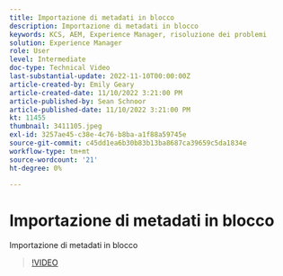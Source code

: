 ```yaml
---
title: Importazione di metadati in blocco
description: Importazione di metadati in blocco
keywords: KCS, AEM, Experience Manager, risoluzione dei problemi
solution: Experience Manager
role: User
level: Intermediate
doc-type: Technical Video
last-substantial-update: 2022-11-10T00:00:00Z
article-created-by: Emily Geary
article-created-date: 11/10/2022 3:21:00 PM
article-published-by: Sean Schnoor
article-published-date: 11/10/2022 3:21:00 PM
kt: 11455
thumbnail: 3411105.jpeg
exl-id: 3257ae45-c38e-4c76-b8ba-a1f88a59745e
source-git-commit: c45dd1ea6b30b83b13ba8687ca39659c5da1834e
workflow-type: tm+mt
source-wordcount: '21'
ht-degree: 0%

---
```


# Importazione di metadati in blocco

Importazione di metadati in blocco

>[!VIDEO](https://video.tv.adobe.com/v/3411105/?quality=12&learn=on)
